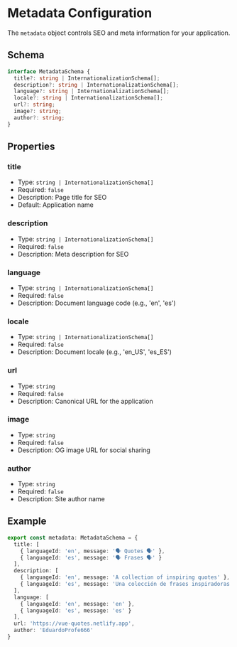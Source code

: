# Metadata Configuration

The `metadata` object controls SEO and meta information for your application.

## Schema

```ts
interface MetadataSchema {
  title?: string | InternationalizationSchema[];
  description?: string | InternationalizationSchema[];
  language?: string | InternationalizationSchema[];
  locale?: string | InternationalizationSchema[];
  url?: string;
  image?: string;
  author?: string;
}
```

## Properties

### title
- Type: `string | InternationalizationSchema[]`
- Required: `false`
- Description: Page title for SEO
- Default: Application name

### description
- Type: `string | InternationalizationSchema[]`
- Required: `false`
- Description: Meta description for SEO

### language
- Type: `string | InternationalizationSchema[]`
- Required: `false`
- Description: Document language code (e.g., 'en', 'es')

### locale
- Type: `string | InternationalizationSchema[]`
- Required: `false`
- Description: Document locale (e.g., 'en_US', 'es_ES')

### url
- Type: `string`
- Required: `false`
- Description: Canonical URL for the application

### image
- Type: `string`
- Required: `false`
- Description: OG image URL for social sharing

### author
- Type: `string`
- Required: `false`
- Description: Site author name

## Example

```ts
export const metadata: MetadataSchema = {
  title: [
    { languageId: 'en', message: '🗣️ Quotes 🗣️' },
    { languageId: 'es', message: '🗣️ Frases 🗣️' }
  ],
  description: [
    { languageId: 'en', message: 'A collection of inspiring quotes' },
    { languageId: 'es', message: 'Una colección de frases inspiradoras' }
  ],
  language: [
    { languageId: 'en', message: 'en' },
    { languageId: 'es', message: 'es' }
  ],
  url: 'https://vue-quotes.netlify.app',
  author: 'EduardoProfe666'
}
```